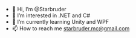 - 👋 Hi, I’m @Starbruder
- 👀 I’m interested in .NET and C#
- 🌱 I’m currently learning Unity and WPF
- 📫 How to reach me starbruder.mc@gmail.com

<!---
Starbruder/Starbruder is a ✨ special ✨ repository because its `README.md` (this file) appears on your GitHub profile.
You can click the Preview link to take a look at your changes.
--->
